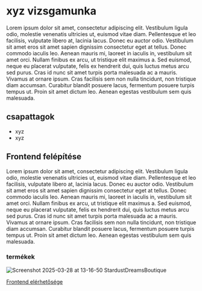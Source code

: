 # xyz vizsgamunka
Lorem ipsum dolor sit amet, consectetur adipiscing elit. Vestibulum ligula odio, molestie venenatis ultricies ut, euismod vitae diam. Pellentesque et leo facilisis, vulputate libero at, lacinia lacus. Donec eu auctor odio. Vestibulum sit amet eros sit amet sapien dignissim consectetur eget at tellus. Donec commodo iaculis leo. Aenean mauris mi, laoreet in iaculis in, vestibulum sit amet orci. Nullam finibus ex arcu, ut tristique elit maximus a. Sed euismod, neque eu placerat vulputate, felis ex hendrerit dui, quis luctus metus arcu sed purus. Cras id nunc sit amet turpis porta malesuada ac a mauris. Vivamus at ornare ipsum. Cras facilisis sem non nulla tincidunt, non tristique diam accumsan. Curabitur blandit posuere lacus, fermentum posuere turpis tempus ut. Proin sit amet dictum leo. Aenean egestas vestibulum sem quis malesuada.

## csapattagok
- xyz
- xyz

## Frontend felépítése
Lorem ipsum dolor sit amet, consectetur adipiscing elit. Vestibulum ligula odio, molestie venenatis ultricies ut, euismod vitae diam. Pellentesque et leo facilisis, vulputate libero at, lacinia lacus. Donec eu auctor odio. Vestibulum sit amet eros sit amet sapien dignissim consectetur eget at tellus. Donec commodo iaculis leo. Aenean mauris mi, laoreet in iaculis in, vestibulum sit amet orci. Nullam finibus ex arcu, ut tristique elit maximus a. Sed euismod, neque eu placerat vulputate, felis ex hendrerit dui, quis luctus metus arcu sed purus. Cras id nunc sit amet turpis porta malesuada ac a mauris. Vivamus at ornare ipsum. Cras facilisis sem non nulla tincidunt, non tristique diam accumsan. Curabitur blandit posuere lacus, fermentum posuere turpis tempus ut. Proin sit amet dictum leo. Aenean egestas vestibulum sem quis malesuada.

### termékek
![Screenshot 2025-03-28 at 13-16-50 StardustDreamsBoutique](https://github.com/user-attachments/assets/82e3a876-e0db-44db-ab57-9828662b79a9)



[Frontend elérhetősége](https://stardustdreams.netlify.app/home.html)

